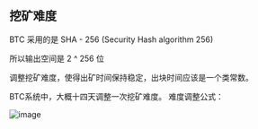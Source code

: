 ## 挖矿难度

BTC 采用的是 SHA - 256 (Security Hash algorithm 256)

所以输出空间是 2 ^ 256 位

调整挖矿难度，使得出矿时间保持稳定，出块时间应该是一个类常数。

BTC系统中，大概十四天调整一次挖矿难度。
难度调整公式：

![image](https://github.com/user-attachments/assets/7267206b-4df0-40d0-8623-5cfd65c09443)



